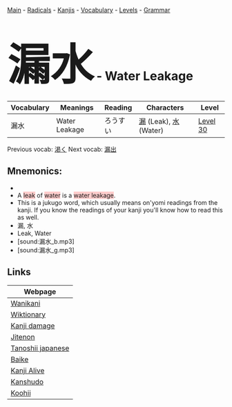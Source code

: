 <style> bigfont {font-size: 100px}</style>
[Main](../README.md) -
[Radicals](../radicals.md) -
[Kanjis](../kanjis.md) -
[Vocabulary](../vocabulary.md) -
[Levels](../levels.md) -
[Grammar](../grammar.md)
# <bigfont> 漏水</bigfont> - Water Leakage 

| Vocabulary | Meanings | Reading | Characters | Level |
| --- | --- | --- | --- | --- |
| 漏水 | Water Leakage | ろうすい |  [漏](../kanjis/漏.md) (Leak), [水](../kanjis/水.md) (Water) | [Level 30](../levels/wk_level30.md) |

Previous vocab: [渇く](渇く.md) Next vocab: [漏出](漏出.md) 

## Mnemonics:

* 
* A <span style="background-color:#ffcccb"> leak</span> of <span style="background-color:#ffcccb"> water</span> is a <span style="background-color:#ffcccb"> water leakage</span>.
* This is a jukugo word, which usually means on'yomi readings from the kanji. If you know the readings of your kanji you'll know how to read this as well.
* 漏, 水
* Leak, Water
* [sound:漏水_b.mp3]
* [sound:漏水_g.mp3]


## Links 

| Webpage |
| --- |
| [Wanikani          ](https://www.wanikani.com/kanji/漏水) |
| [Wiktionary        ](https://en.wiktionary.org/wiki/漏水) |
| [Kanji damage      ](http://www.kanjidamage.com/kanji/search?utf8=✓&q=漏水) |
| [Jitenon           ](https://jitenon.com/kanji/漏水) |
| [Tanoshii japanese ](https://www.tanoshiijapanese.com/dictionary/kanji.cfm?k=漏水) |
| [Baike             ](https://baike.baidu.com/item/漏水) |
| [Kanji Alive       ](https://app.kanjialive.com/漏水) |
| [Kanshudo          ](https://www.kanshudo.com/searchmn?q=漏水) |
| [Koohii            ](https://kanji.koohii.com/study/kanji/漏水) |
